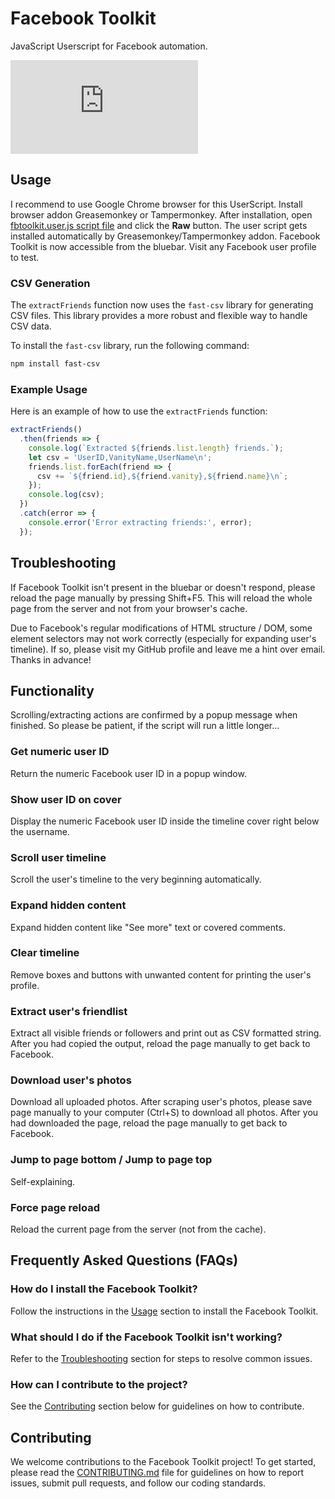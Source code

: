# Facebook Toolkit
JavaScript Userscript for Facebook automation.

![Facebook Toolkit](https://www1.xup.in/exec/ximg.php?fid=14551942)

## Usage

I recommend to use Google Chrome browser for this UserScript. Install browser addon Greasemonkey or Tampermonkey. After installation, open [fbtoolkit.user.js script file](https://github.com/RootDev4/Facebook-Toolkit/blob/master/fbtoolkit.user.js) and click the **Raw** button. The user script gets installed automatically by Greasemonkey/Tampermonkey addon. Facebook Toolkit is now accessible from the bluebar. Visit any Facebook user profile to test.

### CSV Generation

The `extractFriends` function now uses the `fast-csv` library for generating CSV files. This library provides a more robust and flexible way to handle CSV data.

To install the `fast-csv` library, run the following command:

```bash
npm install fast-csv
```

### Example Usage

Here is an example of how to use the `extractFriends` function:

```javascript
extractFriends()
  .then(friends => {
    console.log(`Extracted ${friends.list.length} friends.`);
    let csv = 'UserID,VanityName,UserName\n';
    friends.list.forEach(friend => {
      csv += `${friend.id},${friend.vanity},${friend.name}\n`;
    });
    console.log(csv);
  })
  .catch(error => {
    console.error('Error extracting friends:', error);
  });
```

## Troubleshooting

If Facebook Toolkit isn't present in the bluebar or doesn't respond, please reload the page manually by pressing Shift+F5. This will reload the whole page from the server and not from your browser's cache.

Due to Facebook's regular modifications of HTML structure / DOM, some element selectors may not work correctly (especially for expanding user's timeline). If so, please visit my GitHub profile and leave me a hint over email. Thanks in advance!

## Functionality

Scrolling/extracting actions are confirmed by a popup message when finished. So please be patient, if the script will run a little longer...

### Get numeric user ID
Return the numeric Facebook user ID in a popup window.

### Show user ID on cover
Display the numeric Facebook user ID inside the timeline cover right below the username.

### Scroll user timeline
Scroll the user's timeline to the very beginning automatically.

### Expand hidden content
Expand hidden content like "See more" text or covered comments.

### Clear timeline
Remove boxes and buttons with unwanted content for printing the user's profile.

### Extract user's friendlist
Extract all visible friends or followers and print out as CSV formatted string. After you had copied the output, reload the page manually to get back to Facebook.

### Download user's photos
Download all uploaded photos. After scraping user's photos, please save page manually to your computer (Ctrl+S) to download all photos. After you had downloaded the page, reload the page manually to get back to Facebook.

### Jump to page bottom / Jump to page top
Self-explaining.

### Force page reload
Reload the current page from the server (not from the cache).

## Frequently Asked Questions (FAQs)

### How do I install the Facebook Toolkit?
Follow the instructions in the [Usage](#usage) section to install the Facebook Toolkit.

### What should I do if the Facebook Toolkit isn't working?
Refer to the [Troubleshooting](#troubleshooting) section for steps to resolve common issues.

### How can I contribute to the project?
See the [Contributing](#contributing) section below for guidelines on how to contribute.

## Contributing

We welcome contributions to the Facebook Toolkit project! To get started, please read the [CONTRIBUTING.md](CONTRIBUTING.md) file for guidelines on how to report issues, submit pull requests, and follow our coding standards.
